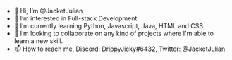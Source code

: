 - 👋 Hi, I’m @JacketJulian
- 👀 I’m interested in Full-stack Development
- 🌱 I’m currently learning Python, Javascript, Java, HTML and CSS
- 💞️ I’m looking to collaborate on any kind of projects where I'm able to learn a new skill.
- 📫 How to reach me, Discord: DrippyJicky#6432, Twitter: @JacketJulian

<!---
JacketJulian/JacketJulian is a ✨ special ✨ repository because its `README.md` (this file) appears on your GitHub profile.
You can click the Preview link to take a look at your changes.
--->
